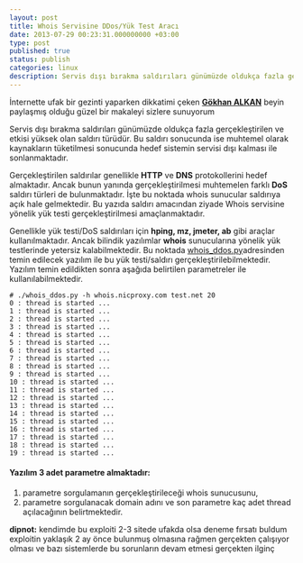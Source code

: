 ```yaml
---
layout: post
title: Whois Servisine DDos/Yük Test Aracı
date: 2013-07-29 00:23:31.000000000 +03:00
type: post
published: true
status: publish
categories: linux
description: Servis dışı bırakma saldırıları günümüzde oldukça fazla gerçekleştirilen ve etkisi yüksek olan saldırı türüdür. Bu saldırı sonucunda
---
```


İnternette ufak bir gezinti yaparken dikkatimi çeken **[Gökhan ALKAN](http://www.galkan.net/)** beyin paylaşmış olduğu güzel bir makaleyi sizlere sunuyorum

Servis dışı bırakma saldırıları günümüzde oldukça fazla gerçekleştirilen ve etkisi yüksek olan saldırı türüdür. Bu saldırı sonucunda ise muhtemel olarak kaynakların tüketilmesi sonucunda hedef sistemin servisi dışı kalması ile sonlanmaktadır.

Gerçekleştirilen saldırılar genellikle **HTTP** ve **DNS** protokollerini hedef almaktadır. Ancak bunun yanında gerçekleştirilmesi muhtemelen farklı **DoS** saldırı türleri de bulunmaktadır. İşte bu noktada whois sunucular saldırıya açık hale gelmektedir. Bu yazıda saldırı amacından ziyade Whois servisine yönelik yük testi gerçekleştirilmesi amaçlanmaktadır.

Genellikle yük testi/DoS saldırıları için **hping, mz, jmeter, ab** gibi araçlar kullanılmaktadır. Ancak bilindik yazılımlar **whois** sunucularına yönelik yük testlerinde yetersiz kalabilmektedir. Bu noktada [whois\_ddos.py](https://raw.github.com/bgasecurity/araclar/master/whois_ddos.py)adresinden temin edilecek yazılım ile bu yük testi/saldırı gerçekleştirilebilmektedir. Yazılım temin edildikten sonra aşağıda belirtilen parametreler ile kullanılabilmektedir.

    # ./whois_ddos.py -h whois.nicproxy.com test.net 20
    0 : thread is started ...
    1 : thread is started ...
    2 : thread is started ...
    3 : thread is started ...
    4 : thread is started ...
    5 : thread is started ...
    6 : thread is started ...
    7 : thread is started ...
    8 : thread is started ...
    9 : thread is started ...
    10 : thread is started ...
    11 : thread is started ...
    12 : thread is started ...
    13 : thread is started ...
    14 : thread is started ...
    15 : thread is started ...
    16 : thread is started ...
    17 : thread is started ...
    18 : thread is started ...
    19 : thread is started ...

#### Yazılım 3 adet parametre almaktadır:

1. parametre sorgulamanın gerçekleştirileceği whois sunucusunu,
2. parametre sorgulanacak domain adını ve son parametre kaç adet thread açılacağının belirtmektedir.

**dipnot:** kendimde bu exploiti 2-3 sitede ufakda olsa deneme fırsatı buldum exploitin yaklaşık 2 ay önce bulunmuş olmasına rağmen gerçekten çalışıyor olması ve bazı sistemlerde bu sorunların devam etmesi gerçekten ilginç
